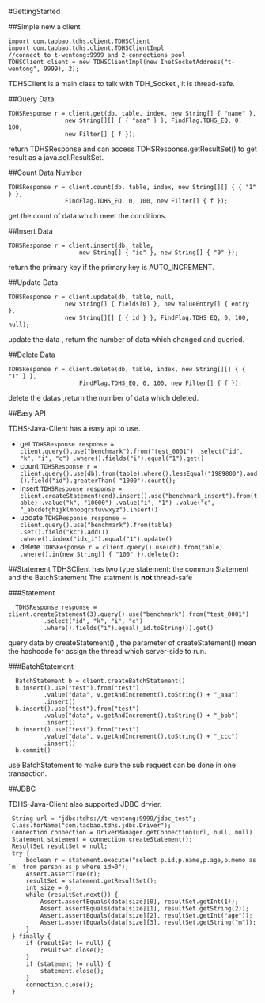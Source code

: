 #GettingStarted


##Simple new a client

    import com.taobao.tdhs.client.TDHSClient
    import com.taobao.tdhs.client.TDHSClientImpl
    //connect to t-wentong:9999 and 2-connections pool
    TDHSClient client = new TDHSClientImpl(new InetSocketAddress("t-wentong", 9999), 2);

TDHSClient is a main class to talk with TDH_Socket , it is thread-safe.

##Query Data

    TDHSResponse r = client.get(db, table, index, new String[] { "name" },
    				new String[][] { { "aaa" } }, FindFlag.TDHS_EQ, 0, 100,
    				new Filter[] { f });

return TDHSResponse and can access TDHSResponse.getResultSet() to get result as a java.sql.ResultSet.


##Count Data Number

    TDHSResponse r = client.count(db, table, index, new String[][] { { "1" } },
                    FindFlag.TDHS_EQ, 0, 100, new Filter[] { f });

get the count of data which meet the conditions.


##Insert Data

    TDHSResponse r = client.insert(db, table,
    					new String[] { "id" }, new String[] { "0" });

return the primary key if the primary key is AUTO_INCREMENT.

##Update Data

    TDHSResponse r = client.update(db, table, null,
					new String[] { fields[0] }, new ValueEntry[] { entry },
					new String[][] { { id } }, FindFlag.TDHS_EQ, 0, 100, null);

update the data , return the number of data which changed and queried.

##Delete Data

    TDHSResponse r = client.delete(db, table, index, new String[][] { { "1" } },
                        FindFlag.TDHS_EQ, 0, 100, new Filter[] { f });

delete the datas ,return the number of data which deleted.

##Easy API

TDHS-Java-Client has a easy api to use.

* get
``TDHSResponse response = client.query().use("benchmark").from("test_0001")
                   .select("id", "k", "i", "c")
                   .where().fields("i").equal("1").get()``
* count
``TDHSResponse r = client.query().use(db).from(table).where().lessEqual("1989800").and().field("id").greaterThan(
                  "1000").count();``
* insert
``TDHSResponse response = client.createStatement(end).insert().use("benchmark_insert").from(table)
            .value("k", "10000")
            .value("i", "1")
            .value("c", "_abcdefghijklmnopqrstuvwxyz").insert()``
* update
``TDHSResponse response = client.query().use("benchmark").from(table)
            .set().field("kc").add(1)
            .where().index("idx_i").equal("1").update()``
* delete
``TDHSResponse r = client.query().use(db).from(table)
  				.where().in(new String[] { "100" }).delete();``

##Statement
TDHSClient has two type statement: the common Statement and the BatchStatement
The statment is **not** thread-safe

###Statement

      TDHSResponse response = client.createStatement(3).query().use("benchmark").from("test_0001")
              .select("id", "k", "i", "c")
              .where().fields("i").equal(_id.toString()).get()

query data by createStatement() , the parameter of createStatement() mean the hashcode for assign the thread which server-side to run.

###BatchStatement

      BatchStatement b = client.createBatchStatement()
      b.insert().use("test").from("test")
              .value("data", v.getAndIncrement().toString() + "_aaa")
              .insert()
      b.insert().use("test").from("test")
              .value("data", v.getAndIncrement().toString() + "_bbb")
              .insert()
      b.insert().use("test").from("test")
              .value("data", v.getAndIncrement().toString() + "_ccc")
              .insert()
      b.commit()

use BatchStatement to make sure the sub request can be done in one transaction.

##JDBC

TDHS-Java-Client also supported JDBC drvier.

     String url = "jdbc:tdhs://t-wentong:9999/jdbc_test";
     Class.forName("com.taobao.tdhs.jdbc.Driver");
     Connection connection = DriverManager.getConnection(url, null, null)
     Statement statement = connection.createStatement();
     ResultSet resultSet = null;
     try {
         boolean r = statement.execute("select p.id,p.name,p.age,p.memo as `m` from person as p where id>0");
         Assert.assertTrue(r);
         resultSet = statement.getResultSet();
         int size = 0;
         while (resultSet.next()) {
             Assert.assertEquals(data[size][0], resultSet.getInt(1));
             Assert.assertEquals(data[size][1], resultSet.getString(2));
             Assert.assertEquals(data[size][2], resultSet.getInt("age"));
             Assert.assertEquals(data[size][3], resultSet.getString("m"));
         }
     } finally {
         if (resultSet != null) {
             resultSet.close();
         }
         if (statement != null) {
             statement.close();
         }
         connection.close();
     }


